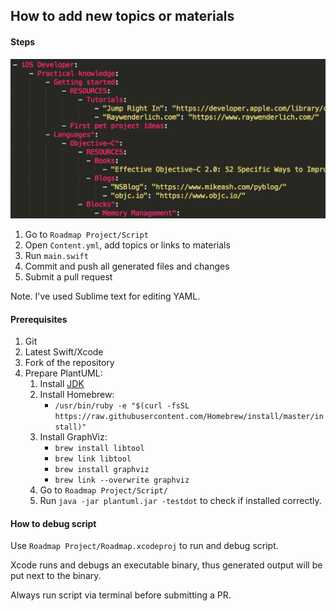 ## How to add new topics or materials

#### Steps

![Content screenshot](CONTENTSCREENSHOT.png)

1. Go to `Roadmap Project/Script`
1. Open `Content.yml`, add topics or links to materials
1. Run `main.swift`
1. Commit and push all generated files and changes
1. Submit a pull request

Note. I've used Sublime text for editing YAML.

#### Prerequisites

1. Git
1. Latest Swift/Xcode
1. Fork of the repository
1. Prepare PlantUML:
	1. Install [JDK](http://www.oracle.com/technetwork/java/javase/downloads/jdk9-downloads-3848520.html)
	1. Install Homebrew:
		- `/usr/bin/ruby -e "$(curl -fsSL https://raw.githubusercontent.com/Homebrew/install/master/install)"`
	1. Install GraphViz:
		- `brew install libtool`
		- `brew link libtool`
		- `brew install graphviz`
		- `brew link --overwrite graphviz`
	1. Go to `Roadmap Project/Script/` 
	1. Run `java -jar plantuml.jar -testdot` to check if installed correctly.

#### How to debug script
Use `Roadmap Project/Roadmap.xcodeproj` to run and debug script.

Xcode runs and debugs an executable binary, thus generated output will be put next to the binary.

Always run script via terminal before submitting a PR.
